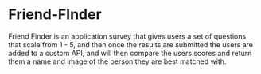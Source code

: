 # Friend-FInder
Friend Finder is an application survey that gives users a set of questions that scale from 1 - 5, and then once the results
are submitted the users are added to a custom API, and will then compare the users scores and return them a name and image of the person they are best matched with.